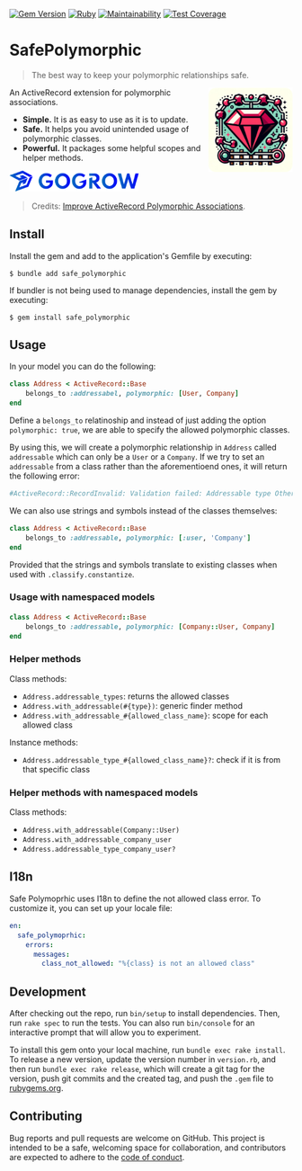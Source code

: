 [![Gem Version](https://badge.fury.io/rb/safe_polymorphic.svg)](https://badge.fury.io/rb/safe_polymorphic.svg)
[![Ruby](https://github.com/gogrow-dev/safe_polymorphic/actions/workflows/main.yml/badge.svg?branch=main)](https://github.com/gogrow-dev/safe_polymorphic/actions/workflows/main.yml)
[![Maintainability](https://api.codeclimate.com/v1/badges/1b0a4b92bbee2be50dc1/maintainability)](https://codeclimate.com/github/gogrow-dev/safe_polymorphic/maintainability)
[![Test Coverage](https://api.codeclimate.com/v1/badges/1b0a4b92bbee2be50dc1/test_coverage)](https://codeclimate.com/github/gogrow-dev/safe_polymorphic/test_coverage)

# SafePolymorphic

> The best way to keep your polymorphic relationships safe.

<img align="right" width="150" title="SafePolymorphic logo" src="./logo.png">

An ActiveRecord extension for polymorphic associations.

* **Simple.** It is as easy to use as it is to update.
* **Safe.** It helps you avoid unintended usage of polymorphic classes.
* **Powerful.** It packages some helpful scopes and helper methods.

<a href="https://gogrow.dev/?utm_source=github&utm_content=safe_polymorphic">
<img src="./gogrow_logo.svg" alt="Built by GoGrow" width="230"></a>


> Credits: [Improve ActiveRecord Polymorphic Associations](https://blog.rstankov.com/allowed-class-names-in-activerecord-polymorphic-associations/).

## Install

Install the gem and add to the application's Gemfile by executing:

    $ bundle add safe_polymorphic

If bundler is not being used to manage dependencies, install the gem by executing:

    $ gem install safe_polymorphic

## Usage

In your model you can do the following:

```ruby
class Address < ActiveRecord::Base
    belongs_to :addressabel, polymorphic: [User, Company]
end
```

Define a `belongs_to` relatinoship and instead of just adding the option `polymorphic: true`, we are able to specify the allowed polymorphic classes.

By using this, we will create a polymorphic relationship in `Address` called `addressable` which can only be a `User` or a `Company`.
If we try to set an `addressable` from a class rather than the aforementioend ones, it will return the following error:
```ruby
#ActiveRecord::RecordInvalid: Validation failed: Addressable type OtherThing class is not an allowed class.
```

We can also use strings and symbols instead of the classes themselves:
```ruby
class Address < ActiveRecord::Base
    belongs_to :addressable, polymorphic: [:user, 'Company']
end
```
Provided that the strings and symbols translate to existing classes when used with `.classify.constantize`.

### Usage with namespaced models

```ruby
class Address < ActiveRecord::Base
    belongs_to :addressable, polymorphic: [Company::User, Company]
end
```

### Helper methods

Class methods:
- `Address.addressable_types`: returns the allowed classes
- `Address.with_addressable(#{type})`: generic finder method
- `Address.with_addressable_#{allowed_class_name}`: scope for each allowed class

Instance methods:
-  `Address.addressable_type_#{allowed_class_name}?`: check if it is from that specific class

### Helper methods with namespaced models

Class methods:
- `Address.with_addressable(Company::User)`
- `Address.with_addressable_company_user`
- `Address.addressable_type_company_user?`

## I18n

Safe Polymoprhic uses I18n to define the not allowed class error. To customize it, you can set up your locale file:

```yaml
en:
  safe_polymoprhic:
    errors:
      messages:
        class_not_allowed: "%{class} is not an allowed class"
```

## Development

After checking out the repo, run `bin/setup` to install dependencies. Then, run `rake spec` to run the tests. You can also run `bin/console` for an interactive prompt that will allow you to experiment.

To install this gem onto your local machine, run `bundle exec rake install`. To release a new version, update the version number in `version.rb`, and then run `bundle exec rake release`, which will create a git tag for the version, push git commits and the created tag, and push the `.gem` file to [rubygems.org](https://rubygems.org).

## Contributing

Bug reports and pull requests are welcome on GitHub. This project is intended to be a safe, welcoming space for collaboration, and contributors are expected to adhere to the [code of conduct](./CODE_OF_CONDUCT.md).
